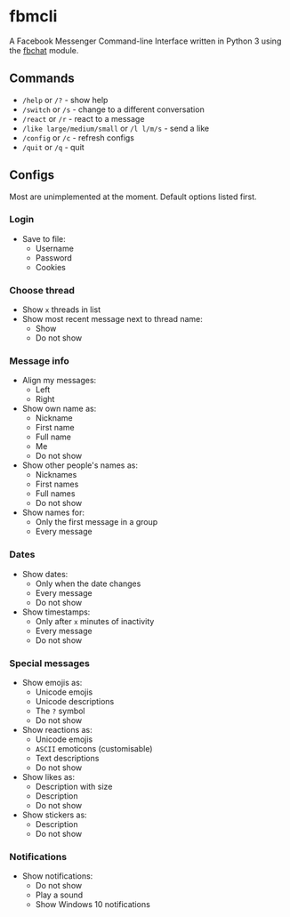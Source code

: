 # fbmcli

A Facebook Messenger Command-line Interface written in Python 3 using the [fbchat](https://github.com/carpedm20/fbchat) module.

## Commands

* `/help` or `/?` - show help
* `/switch` or `/s` - change to a different conversation
* `/react` or `/r` - react to a message
* `/like large/medium/small` or `/l l/m/s` - send a like
* `/config` or `/c` - refresh configs
* `/quit` or `/q` - quit

## Configs

Most are unimplemented at the moment. Default options listed first.

### Login

* Save to file:
   * Username
   * Password
   * Cookies
    
### Choose thread

* Show `x` threads in list
* Show most recent message next to thread name:
    * Show
    * Do not show
    
### Message info

* Align my messages:
    * Left
    * Right
* Show own name as:
    * Nickname
    * First name
    * Full name
    * Me
    * Do not show
* Show other people's names as:
    * Nicknames
    * First names
    * Full names
    * Do not show
* Show names for:
    * Only the first message in a group
    * Every message
    
### Dates

* Show dates:
    * Only when the date changes
    * Every message
    * Do not show
* Show timestamps:
    * Only after `x` minutes of inactivity
    * Every message
    * Do not show
    
### Special messages

* Show emojis as:
    * Unicode emojis
    * Unicode descriptions
    * The `?` symbol
    * Do not show
* Show reactions as:
    * Unicode emojis
    * `ASCII` emoticons (customisable)
    * Text descriptions
    * Do not show
* Show likes as:
    * Description with size
    * Description
    * Do not show
* Show stickers as:
    * Description
    * Do not show
    
### Notifications

* Show notifications:
    * Do not show
    * Play a sound
    * Show Windows 10 notifications
